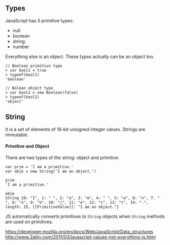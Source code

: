 ## Types

JavaScript has 5 primitive types:
- null
- boolean
- string
- number

Everything else is an object. These types actually can be an object too.

```
// Boolean primitive type
> var bool1 = true
> typeof(bool1)
'boolean'

// Bolean object type
> var bool2 = new Boolean(false)
> typeof(bool2)
'object'
```

## String
It is a set of elements of 16-bit unsigned integer values. Strings are immutable.

#### Primitive and Object
There are two types of the string: object and primitive.

```
var prim = 'I am a primitive.'
var obje = new String('I am an object.')

prim
'I am a primitive.'

obje
String {0: "I", 1: " ", 2: "a", 3: "m", 4: " ", 5: "a", 6: "n", 7: " ", 8: "o", 9: "b", 10: "j", 11: "e", 12: "c", 13: "t", 14: ".", length: 15, [[PrimitiveValue]]: "I am an object."}
```

JS automatically converts primitives to `String` objects when `String` methods are used on primitives.

https://developer.mozilla.org/en/docs/Web/JavaScript/Data_structures
http://www.2ality.com/2011/03/javascript-values-not-everything-is.html